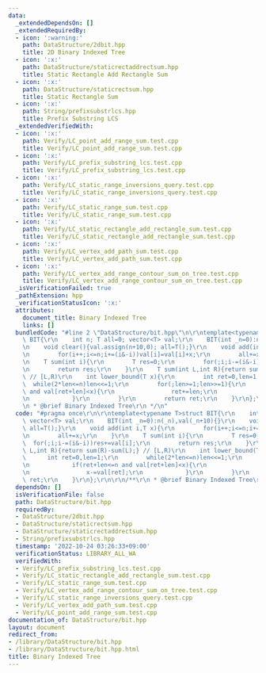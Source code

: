 ```yaml
---
data:
  _extendedDependsOn: []
  _extendedRequiredBy:
  - icon: ':warning:'
    path: DataStructure/2dbit.hpp
    title: 2D Binary Indexed Tree
  - icon: ':x:'
    path: DataStructure/staticrectaddrectsum.hpp
    title: Static Rectangle Add Rectangle Sum
  - icon: ':x:'
    path: DataStructure/staticrectsum.hpp
    title: Static Rectangle Sum
  - icon: ':x:'
    path: String/prefixsubstrlcs.hpp
    title: Prefix Substring LCS
  _extendedVerifiedWith:
  - icon: ':x:'
    path: Verify/LC_point_add_range_sum.test.cpp
    title: Verify/LC_point_add_range_sum.test.cpp
  - icon: ':x:'
    path: Verify/LC_prefix_substring_lcs.test.cpp
    title: Verify/LC_prefix_substring_lcs.test.cpp
  - icon: ':x:'
    path: Verify/LC_static_range_inversions_query.test.cpp
    title: Verify/LC_static_range_inversions_query.test.cpp
  - icon: ':x:'
    path: Verify/LC_static_range_sum.test.cpp
    title: Verify/LC_static_range_sum.test.cpp
  - icon: ':x:'
    path: Verify/LC_static_rectangle_add_rectangle_sum.test.cpp
    title: Verify/LC_static_rectangle_add_rectangle_sum.test.cpp
  - icon: ':x:'
    path: Verify/LC_vertex_add_path_sum.test.cpp
    title: Verify/LC_vertex_add_path_sum.test.cpp
  - icon: ':x:'
    path: Verify/LC_vertex_add_range_contour_sum_on_tree.test.cpp
    title: Verify/LC_vertex_add_range_contour_sum_on_tree.test.cpp
  _isVerificationFailed: true
  _pathExtension: hpp
  _verificationStatusIcon: ':x:'
  attributes:
    document_title: Binary Indexed Tree
    links: []
  bundledCode: "#line 2 \"DataStructure/bit.hpp\"\n\r\ntemplate<typename T>struct\
    \ BIT{\r\n    int n; T all=0; vector<T> val;\r\n    BIT(int _n=0):n(_n),val(_n+10){}\r\
    \n    void clear(){val.assign(n+10,0); all=T();}\r\n    void add(int i,T x){\r\
    \n        for(i++;i<=n;i+=(i&-i))val[i]=val[i]+x;\r\n        all+=x;\r\n    }\r\
    \n    T sum(int i){\r\n        T res=0;\r\n        for(;i;i-=(i&-i))res+=val[i];\r\
    \n        return res;\r\n    }\r\n    T sum(int L,int R){return sum(R)-sum(L);}\
    \ // [L,R)\r\n    int lower_bound(T x){\r\n        int ret=0,len=1;\r\n      \
    \  while(2*len<=n)len<<=1;\r\n        for(;len>=1;len>>=1){\r\n            if(ret+len<=n\
    \ and val[ret+len]<x){\r\n                ret+=len;\r\n                x-=val[ret];\r\
    \n            }\r\n        }\r\n        return ret;\r\n    }\r\n};\r\n\r\n/**\r\
    \n * @brief Binary Indexed Tree\r\n */\n"
  code: "#pragma once\r\n\r\ntemplate<typename T>struct BIT{\r\n    int n; T all=0;\
    \ vector<T> val;\r\n    BIT(int _n=0):n(_n),val(_n+10){}\r\n    void clear(){val.assign(n+10,0);\
    \ all=T();}\r\n    void add(int i,T x){\r\n        for(i++;i<=n;i+=(i&-i))val[i]=val[i]+x;\r\
    \n        all+=x;\r\n    }\r\n    T sum(int i){\r\n        T res=0;\r\n      \
    \  for(;i;i-=(i&-i))res+=val[i];\r\n        return res;\r\n    }\r\n    T sum(int\
    \ L,int R){return sum(R)-sum(L);} // [L,R)\r\n    int lower_bound(T x){\r\n  \
    \      int ret=0,len=1;\r\n        while(2*len<=n)len<<=1;\r\n        for(;len>=1;len>>=1){\r\
    \n            if(ret+len<=n and val[ret+len]<x){\r\n                ret+=len;\r\
    \n                x-=val[ret];\r\n            }\r\n        }\r\n        return\
    \ ret;\r\n    }\r\n};\r\n\r\n/**\r\n * @brief Binary Indexed Tree\r\n */"
  dependsOn: []
  isVerificationFile: false
  path: DataStructure/bit.hpp
  requiredBy:
  - DataStructure/2dbit.hpp
  - DataStructure/staticrectsum.hpp
  - DataStructure/staticrectaddrectsum.hpp
  - String/prefixsubstrlcs.hpp
  timestamp: '2022-10-24 03:26:33+09:00'
  verificationStatus: LIBRARY_ALL_WA
  verifiedWith:
  - Verify/LC_prefix_substring_lcs.test.cpp
  - Verify/LC_static_rectangle_add_rectangle_sum.test.cpp
  - Verify/LC_static_range_sum.test.cpp
  - Verify/LC_vertex_add_range_contour_sum_on_tree.test.cpp
  - Verify/LC_static_range_inversions_query.test.cpp
  - Verify/LC_vertex_add_path_sum.test.cpp
  - Verify/LC_point_add_range_sum.test.cpp
documentation_of: DataStructure/bit.hpp
layout: document
redirect_from:
- /library/DataStructure/bit.hpp
- /library/DataStructure/bit.hpp.html
title: Binary Indexed Tree
---
```

